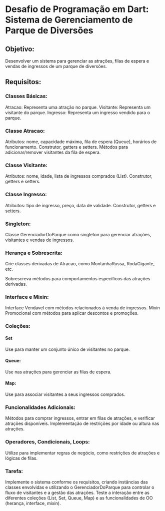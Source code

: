 # Desafio de Programação em Dart: Sistema de Gerenciamento de Parque de Diversões

## Objetivo:

Desenvolver um sistema para gerenciar as atrações, filas de espera e vendas de ingressos de um parque de diversões.

## Requisitos:

### Classes Básicas:

Atracao: Representa uma atração no parque.
Visitante: Representa um visitante do parque.
Ingresso: Representa um ingresso vendido para o parque.

### Classe Atracao:

Atributos: nome, capacidade máxima, fila de espera (Queue), horários de funcionamento.
Construtor, getters e setters.
Métodos para adicionar/remover visitantes da fila de espera.

### Classe Visitante:

Atributos: nome, idade, lista de ingressos comprados (List).
Construtor, getters e setters.

### Classe Ingresso:

Atributos: tipo de ingresso, preço, data de validade.
Construtor, getters e setters.

### Singleton:

Classe GerenciadorDoParque como singleton para gerenciar atrações, visitantes e vendas de ingressos.

### Herança e Sobrescrita:

Crie classes derivadas de Atracao, como MontanhaRussa, RodaGigante, etc.

Sobrescreva métodos para comportamentos específicos das atrações derivadas.

### Interface e Mixin:

Interface Vendavel com métodos relacionados à venda de ingressos.
Mixin Promocional com métodos para aplicar descontos e promoções.

### Coleções:

#### Set

Use para manter um conjunto único de visitantes no parque.

#### Queue:

Use nas atrações para gerenciar as filas de espera.

#### Map:

Use para associar visitantes a seus ingressos comprados.

### Funcionalidades Adicionais:

Métodos para comprar ingressos, entrar em filas de atrações, e verificar atrações disponíveis.
Implementação de restrições por idade ou altura nas atrações.

### Operadores, Condicionais, Loops:

Utilize para implementar regras de negócio, como restrições de atrações e lógicas de filas.

### Tarefa:

Implemente o sistema conforme os requisitos, criando instâncias das classes envolvidas e utilizando o GerenciadorDoParque para controlar o fluxo de visitantes e a gestão das atrações. Teste a interação entre as diferentes coleções (List, Set, Queue, Map) e as funcionalidades de OO (herança, interface, mixin).
